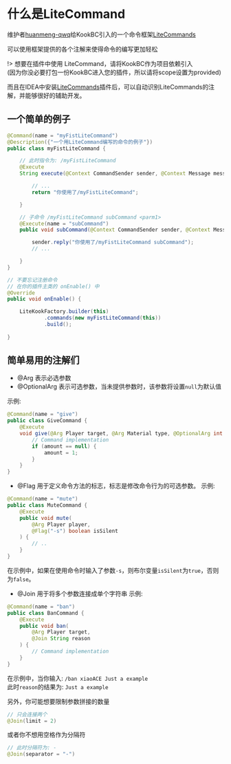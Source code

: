 # 什么是LiteCommand
维护者[huanmeng-qwq](https://github.com/huanmeng-qwq)给KookBC引入的一个命令框架[LiteCommands](https://github.com/Rollczi/LiteCommands)

可以使用框架提供的各个注解来使得命令的编写更加轻松

!> 想要在插件中使用 LiteCommand，请将KookBC作为项目依赖引入  
(因为你没必要打包一份KookBC进入您的插件，所以请将scope设置为provided)

而且在IDEA中安装[LiteCommands](https://plugins.jetbrains.com/plugin/20799-litecommands)插件后，可以自动识别LiteCommands的注解，并能够很好的辅助开发。

## 一个简单的例子

```java
@Command(name = "myFistLiteCommand")
@Description({"一个用LiteCommand编写的命令的例子"})
public class myFistLiteCommand {

    // 此时指令为: /myFistLiteCommand
    @Execute
    String execute(@Context CommandSender sender, @Context Message message) {

        // ...
        return "你使用了/myFistLiteCommand";

    }

    // 子命令 /myFistLiteCommand subCommand <parm1>
    @Execute(name = "subCommand")
    public void subCommand(@Context CommandSender sender, @Context Message message, @Arg("parm1") String parm1) {

        sender.reply("你使用了/myFistLiteCommand subCommand");
        // ...

    }
}

// 不要忘记注册命令
// 在你的插件主类的 onEnable() 中
@Override
public void onEnable() {

    LiteKookFactory.builder(this)
            .commands(new myFistLiteCommand(this))
            .build();
        
}

```



##  简单易用的注解们

 - @Arg 表示必选参数
 - @OptionalArg 表示可选参数，当未提供参数时，该参数将设置`null`为默认值

示例: 
```java
@Command(name = "give")
public class GiveCommand {
    @Execute
    void give(@Arg Player target, @Arg Material type, @OptionalArg int amount) {
        // Command implementation
        if (amount == null) {
            amount = 1;
        }
    }
}
```

- @Flag 用于定义命令方法的标志，标志是修改命令行为的可选参数。
示例:
```java
@Command(name = "mute")
public class MuteCommand {
    @Execute
    public void mute(
        @Arg Player player,
        @Flag("-s") boolean isSilent
    ) {
        // ..
    }
}
```
在示例中，如果在使用命令时输入了参数`-s`，则布尔变量`isSilent`为`true`，否则为`false`。

- @Join 用于将多个参数连接成单个字符串
示例:
```java
@Command(name = "ban")
public class BanCommand {
    @Execute
    public void ban(
        @Arg Player target,
        @Join String reason
    ) {
        // Command implementation
    }
}
```
在示例中，当你输入: `/ban xiaoACE Just a example`  
此时`reason`的结果为: `Just a example`

另外，你可能想要限制参数拼接的数量
```java
// 只会连接两个
@Join(limit = 2)
```
或者你不想用空格作为分隔符
```java
// 此时分隔符为: -
@Join(separator = "-")
```